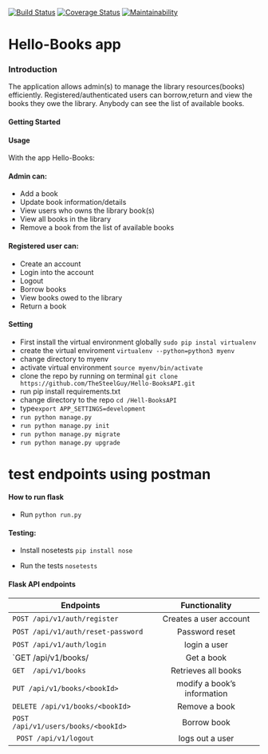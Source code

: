 [![Build Status](https://travis-ci.org/TheSteelGuy/Hello-BooksAPI.svg?branch=develop)](https://travis-ci.org/TheSteelGuy/Hello-BooksAPI)
[![Coverage Status](https://coveralls.io/repos/github/TheSteelGuy/Hello-BooksAPI/badge.svg?branch=develop)](https://coveralls.io/github/TheSteelGuy/Hello-BooksAPI?branch=develop)
[![Maintainability](https://api.codeclimate.com/v1/badges/61e00292243a644ea3b1/maintainability)](https://codeclimate.com/github/TheSteelGuy/Hello-BooksAPI/maintainability)

# Hello-Books app

### Introduction
The application allows admin(s) to manage the library resources(books) efficiently.
Registered/authenticated users can borrow,return and view the books they owe the library.
Anybody can see the list of available books.


#### Getting Started


#### Usage
With the app Hello-Books:
#### Admin can:
* Add a book 
* Update book information/details
* View users who owns the library book(s)
* View all books in the library
* Remove a book from the list of available books 

#### Registered user can:
* Create an account
* Login into the account
* Logout
* Borrow books
* View books owed to the library
* Return a book


#### Setting
* First install the virtual environment globally `sudo pip instal virtualenv`
* create the virtual enviroment `virtualenv --python=python3 myenv`
* change directory to myenv
* activate virtual environment `source myenv/bin/activate`
* clone the repo by running on terminal `git clone https://github.com/TheSteelGuy/Hello-BooksAPI.git `
* run pip install requirements.txt
* change directory to the repo `cd /Hell-BooksAPI`
* type`export APP_SETTINGS=development` 
* `run python manage.py`
* `run python manage.py init`
* `run python manage.py migrate`
* `run python manage.py upgrade`

# test endpoints using postman



#### How to run flask
* Run  `python run.py`

#### Testing:
* Install nosetests `pip install nose`

* Run the tests `nosetests `
#### Flask API endpoints

| Endpoints                                       |       Functionality                  |
| ------------------------------------------------|:------------------------------------:|
| `POST /api/v1/auth/register`                    |  Creates a user account              |
| `POST /api/v1/auth/reset-password`              |  Password reset                      |
| `POST /api/v1/auth/login`                       |  login a user                        |   
| `GET  /api/v1/books/<bookId>                    |  Get a book                          |
| `GET  /api/v1/books`                            |  Retrieves all books                 |
| `PUT /api/v1/books/<bookId>`                    |  modify a book’s information         |
| `DELETE /api/v1/books/<bookId>`                 |  Remove a book                       |
| `POST  /api/v1/users/books/<bookId>`            |  Borrow book                         |
|` POST /api/v1/logout`                           |  logs out a user                      |
